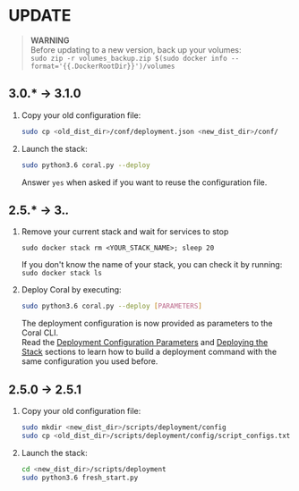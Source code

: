 # UPDATE

> **WARNING**  
Before updating to a new version, back up your volumes:  
`sudo zip -r volumes_backup.zip $(sudo docker info --format='{{.DockerRootDir}}')/volumes`

## 3.0.* -> 3.1.0
1. Copy your old configuration file:
    ```bash
    sudo cp <old_dist_dir>/conf/deployment.json <new_dist_dir>/conf/
    ```
1. Launch the stack:
    ```bash
    sudo python3.6 coral.py --deploy
    ```
    Answer `yes` when asked if you want to reuse the configuration file.

## 2.5.* -> 3.*.*
1. Remove your current stack and wait for services to stop
    ```
    sudo docker stack rm <YOUR_STACK_NAME>; sleep 20
    ```
    If you don't know the name of your stack, you can check it by running: `sudo docker stack ls`

1. Deploy Coral by executing:
    ```bash
    sudo python3.6 coral.py --deploy [PARAMETERS]
    ```
    The deployment configuration is now provided as parameters to the Coral CLI.  
    Read the [Deployment Configuration Parameters](README.md#Deployment-Configuration-Parameters) and [Deploying the Stack](README.md#Deploying-the-Stack) sections to learn how to build a deployment command with the same configuration you used before.

## 2.5.0 -> 2.5.1
1. Copy your old configuration file:
    ```bash
    sudo mkdir <new_dist_dir>/scripts/deployment/config
    sudo cp <old_dist_dir>/scripts/deployment/config/script_configs.txt <new_dist_dir>/scripts/deployment/config/
    ```
1. Launch the stack:
    ```bash
    cd <new_dist_dir>/scripts/deployment
    sudo python3.6 fresh_start.py
    ```
